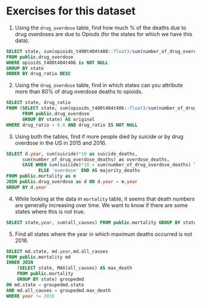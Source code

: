 # Exercises for this dataset

1. Using the `drug_overdose` table, find how much % of the deaths due to drug overdoses are due to Opiods (for the states for which we have this data).
  ```SQL
SELECT state, sum(opioids_t400t404t406::float)/sum(number_of_drug_overdose_deaths) as drug_ratio 
FROM public.drug_overdose 
WHERE opioids_t400t404t406 is NOT NULL
GROUP BY state 
ORDER BY drug_ratio DESC
  ```
2. Using the `drug_overdose` table, find in which states can you attribute more than 80% of drug overdose deaths to opioids.

```SQL
SELECT state, drug_ratio
FROM (SELECT state, sum(opioids_t400t404t406::float)/sum(number_of_drug_overdose_deaths) as drug_ratio 
      FROM public.drug_overdose 
      GROUP BY state) AS original
WHERE drug_ratio > 0.8 AND drug_ratio IS NOT NULL
```

3. Using both the tables, find if more people died by suicide or by drug overdose in the US in 2015 and 2016.
```SQL
SELECT d.year, sum(suicide)*10 as suicide_deaths, 
      sum(number_of_drug_overdose_deaths) as overdose_deaths, 
      CASE WHEN sum(suicide)*10 > sum(number_of_drug_overdose_deaths) THEN 'suicide'
            ELSE 'overdose' END AS majority_deaths
FROM public.mortality as m 
JOIN public.drug_overdose as d ON d.year = m.year 
GROUP BY d.year
```

4. While looking at the data in `mortality` table, it seems that death numbers are generally increasing over time. We want to know if there are some states where this is not true. 
```SQL
SELECT state,year, sum(all_causes) FROM public.mortality GROUP BY state, year ORDER BY state,year
```
5. Find all states where the year in which maximum deaths occurred is not 2016.
```SQL
SELECT md.state, md.year,md.all_causes
FROM public.mortality md
INNER JOIN
    (SELECT state, MAX(all_causes) AS max_death
    FROM public.mortality
    GROUP BY state) groupedmd 
ON md.state = groupedmd.state
AND md.all_causes = groupedmd.max_death
WHERE year != 2016
```



